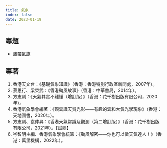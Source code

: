 ```yaml
---
title: 氣象
index: false
date: 2023-01-19
---
```

<adsense></adsense>

## 專題
- [熱帶氣旋](/meteorology/tropical-cyclone/README.md)

## 專著
1. 香港天文台：《基礎氣象知識》（香港：香港特別行政區新聞處，2007年）。
2. 蔡思行、梁榮武：《香港颱風故事》（香港：中華書局，2014年）。
3. 方志剛：《天氣其實不難懂（增訂版）》（香港：花千樹出版有限公司，2020年）。
4. 香港氣象學會編著：《觀雲識天賞光影——有趣的雲和大氣光學現象》（香港：天地圖書，2020年）。
5. 方志剛、袁仲昇：《香港天氣常識及觀測（第二增訂版）》（香港：花千樹出版有限公司，2021年）。【[試閱](https://www.arcadiapress.com.hk/wp-content/uploads/2021/12/hkWO-re2nd-NEW-single.pdf)】
6. 岑智明主編、香港氣象學會統籌：《颱風解密——你也可以做天氣達人！》（香港：萬里機構，2022年）。
